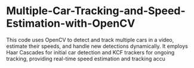 # Multiple-Car-Tracking-and-Speed-Estimation-with-OpenCV
This code uses OpenCV to detect and track multiple cars in a video, estimate their speeds, and handle new detections dynamically. It employs Haar Cascades for initial car detection and KCF trackers for ongoing tracking, providing real-time speed estimation and tracking accu
